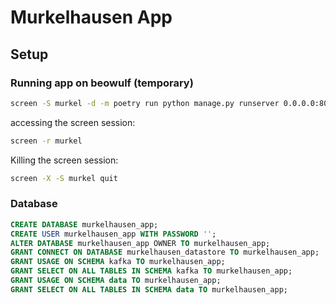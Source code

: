 # Murkelhausen App

## Setup

### Running app on beowulf (temporary)

```bash
screen -S murkel -d -m poetry run python manage.py runserver 0.0.0.0:8000
```

accessing the screen session:

```bash
screen -r murkel
```

Killing the screen session:

```bash
screen -X -S murkel quit
```



### Database

```sql
CREATE DATABASE murkelhausen_app;
CREATE USER murkelhausen_app WITH PASSWORD '';
ALTER DATABASE murkelhausen_app OWNER TO murkelhausen_app;
GRANT CONNECT ON DATABASE murkelhausen_datastore TO murkelhausen_app;
GRANT USAGE ON SCHEMA kafka TO murkelhausen_app;
GRANT SELECT ON ALL TABLES IN SCHEMA kafka TO murkelhausen_app;
GRANT USAGE ON SCHEMA data TO murkelhausen_app;
GRANT SELECT ON ALL TABLES IN SCHEMA data TO murkelhausen_app;
```